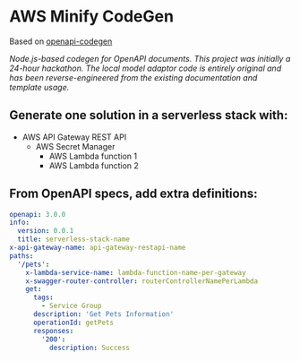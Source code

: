 # AWS Minify CodeGen
  
Based on [openapi-codegen](https://github.com/Mermade/openapi-codegen)

*Node.js-based codegen for OpenAPI documents. This project was initially a 24-hour hackathon. The local model adaptor code is entirely original and has been reverse-engineered from the existing documentation and template usage.*

## Generate one solution in a serverless stack with:
+ AWS API Gateway REST API
  + AWS Secret Manager
    + AWS Lambda function 1
    + AWS Lambda function 2

## From OpenAPI specs, add extra definitions:
```yaml
openapi: 3.0.0
info:
  version: 0.0.1
  title: serverless-stack-name
x-api-gateway-name: api-gateway-restapi-name
paths:
  '/pets':
    x-lambda-service-name: lambda-function-name-per-gateway
    x-swagger-router-controller: routerControllerNamePerLambda
    get:
      tags:
        - Service Group
      description: 'Get Pets Information'
      operationId: getPets
      responses:
        '200':
          description: Success
```
